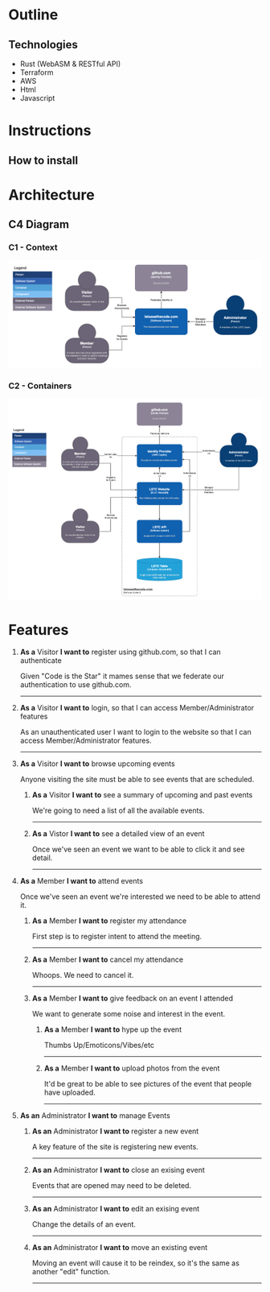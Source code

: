 # Outline

## Technologies

* Rust (WebASM & RESTful API)
* Terraform
* AWS
* Html
* Javascript

# Instructions

## How to install

# Architecture

## C4 Diagram

### C1 - Context

![C4 Diagram - Context](./docs/images/C4-C1%20-%20Context.png)

### C2 - Containers

![C4 Diagram - Website](./docs/images/C4-C2%20-%20website.png)

# Features

1. **As a** Visitor **I want to** register using github.com, so that I can authenticate

    Given "Code is the Star" it mames sense that we federate our authentication to use github.com.

    ---

2. **As a** Visitor **I want to** login, so that I can access Member/Administrator features

    As an unauthenticated user I want to login to the website so that I can access Member/Administrator features.

    ---

3. **As a** Visitor **I want to** browse upcoming events

    Anyone visiting the site must be able to see events that are scheduled.

    1. **As a** Visitor **I want to** see a summary of upcoming and past events

        We're going to need a list of all the available events.
   
        ---
   
    2. **As a** Vistor **I want to** see a detailed view of an event
    
        Once we've seen an event we want to be able to click it and see detail.

        ---

4. **As a** Member **I want to** attend events

    Once we've seen an event we're interested we need to be able to attend it.

    1. **As a** Member **I want to** register my attendance

        First step is to register intent to attend the meeting.

        ---

    2. **As a** Member **I want to** cancel my attendance

        Whoops.  We need to cancel it.

        ---

    3. **As a** Member **I want to** give feedback on an event I attended

        We want to generate some noise and interest in the event.

        1. **As a** Member **I want to** hype up the event

            Thumbs Up/Emoticons/Vibes/etc

            ---

        2. **As a** Member **I want to** upload photos from the event

            It'd be great to be able to see pictures of the event that people have uploaded.

            ---

5. **As an** Administrator **I want to** manage Events

    1. **As an** Administrator **I want to** register a new event
   
        A key feature of the site is registering new events.
        
        ---

    2. **As an** Administrator **I want to** close an exising event
   
        Events that are opened may need to be deleted.
        
        ---

    3. **As an** Administrator **I want to** edit an exising event

        Change the details of an event.
        
        ---

    4. **As an** Administrator **I want to** move an existing event

        Moving an event will cause it to be reindex, so it's the same as another "edit" function.
        
        ---
